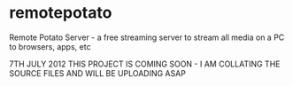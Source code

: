 remotepotato
============

Remote Potato Server - a free streaming server to stream all media on a PC to browsers, apps, etc

7TH JULY 2012
THIS PROJECT IS COMING SOON - I AM COLLATING THE SOURCE FILES AND WILL BE UPLOADING ASAP